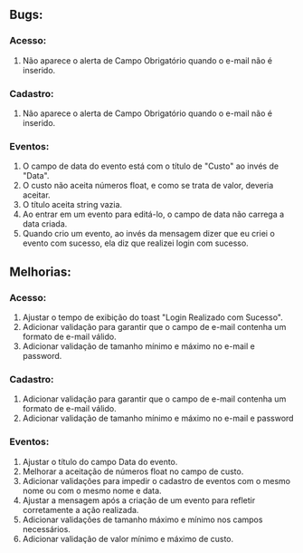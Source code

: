 ## Bugs:

### Acesso:
1. Não aparece o alerta de Campo Obrigatório quando o e-mail não é inserido.

### Cadastro:
1. Não aparece o alerta de Campo Obrigatório quando o e-mail não é inserido.

### Eventos:
1. O campo de data do evento está com o título de "Custo" ao invés de "Data".
2. O custo não aceita números float, e como se trata de valor, deveria aceitar.
3. O título aceita string vazia.
4. Ao entrar em um evento para editá-lo, o campo de data não carrega a data criada.
5. Quando crio um evento, ao invés da mensagem dizer que eu criei o evento com sucesso, ela diz que realizei login com sucesso.

## Melhorias:

### Acesso:
1. Ajustar o tempo de exibição do toast "Login Realizado com Sucesso".
2. Adicionar validação para garantir que o campo de e-mail contenha um formato de e-mail válido.
3. Adicionar validação de tamanho mínimo e máximo no e-mail e password.

### Cadastro:
1. Adicionar validação para garantir que o campo de e-mail contenha um formato de e-mail válido.
2. Adicionar validação de tamanho mínimo e máximo no e-mail e password

### Eventos:
1. Ajustar o título do campo Data do evento.
2. Melhorar a aceitação de números float no campo de custo.
3. Adicionar validações para impedir o cadastro de eventos com o mesmo nome ou com o mesmo nome e data.
4. Ajustar a mensagem após a criação de um evento para refletir corretamente a ação realizada.
5. Adicionar validações de tamanho máximo e mínimo nos campos necessários.
6. Adicionar validação de valor mínimo e máximo de custo.

